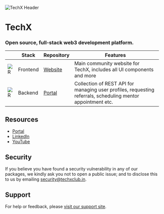 <!-- Banner Image -->

![TechX Header](header-image.png)

# TechX

### Open source, full-stack web3 development platform.

|                                            | Stack    | Repository                                            | Features                                                                                                    |
|--------------------------------------------|----------|-------------------------------------------------------|-------------------------------------------------------------------------------------------------------------|
| ![R](https://skillicons.dev/icons?i=react) | Frontend | [Website](https://github.com/techxclub/techx-website) | Main community website for TechX, includes all UI components and more                                       |
| ![R](https://skillicons.dev/icons?i=go)    | Backend  | [Portal](https://github.com/techxclub/portal)         | Collection of REST API for managing user profiles, requesting referrals, scheduling mentor appointment etc. |


## Resources

- [Portal](https://techxclub.in)
- [LinkedIn](https://www.linkedin.com/company/techxcommunity)
- [YouTube](https://www.youtube.com/@TheTechXClub)



## Security

If you believe you have found a security vulnerability in any of our packages, we kindly ask you not to open a public issue; and to disclose this to us by emailing security@techxclub.in.

## Support

For help or feedback, please [visit our support site](https://techxclub.in/support).
